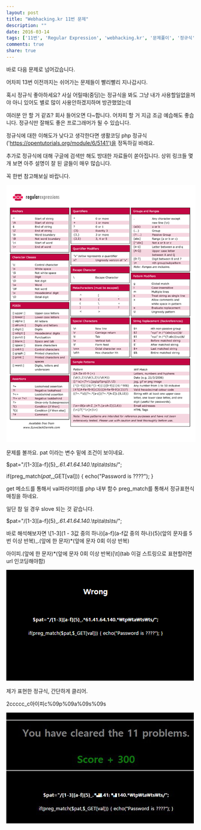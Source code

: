 ```yaml
---
layout: post
title: "Webhacking.kr 11번 문제"
description: ""
date: 2016-03-14
tags: ['11번', 'Regular Expression', 'webhacking.kr', '문제풀이', '정규식', '정답', '풀이', '해답', '해킹']
comments: true
share: true
---
```


바로 다음 문제로 넘어갔습니다.

어차피 13번 이전까지는 쉬어가는 문제들이 빨리빨리 지나갑시다.

혹시 정규식 좋아하세요? 사실 어릴때(중딩)는 정규식을 봐도 그냥 내가 사용할일없을꺼야 아니 있어도 별로 많이 사용안하겠지하며 방관했었는데

여러분 안 할 거 같죠? 회사 들어오면 다~합니다. 어차피 할 거 지금 조금 예습해도 좋습니다. 정규식만 잘해도 좋은 프로그래머가 될 수
있습니다.

  

정규식에 대한 이해도가 낮다고 생각한다면 생활코딩 php
정규식('https://opentutorials.org/module/6/5141')을 정독하길 바래요.

추가로 정규식에 대해 구글에 검색만 해도 방대한 자료들이 쏟아집니다. 상위 링크들 몇 개 보면 아주 설명이 잘 된 글들이 매우 많습니다.

꼭 한번 참고해보실 바랍니다.

  

![](/assets/images/posts/522/247C783556E619F8311D0F.PNG)

  

문제를 볼까요. pat 이라는 변수 밑에 조건이 보이네요.

$pat="/[1-3][a-f]{5}_.*61.41.64.140.*\tp\ta\ts\ts/";

if(preg_match($pat,$_GET[val])) { echo("Password is ????"); }

  

get 메소드를 통해서 val파라미터를 php 내부 함수 preg_match를 통해서 정규표현식 매칭을 하네요.

일단 참 일 경우 slove 되는 것 같습니다.

$pat="/[1-3][a-f]{5}_.*61.41.64.140.*\tp\ta\ts\ts/";

  

바로 해석해보자면 \\[1-3](1 - 3값 중의 하나)[a-f](a-f값 중의 하나){5}(앞의 문자를 5번 이상 반복)_.(앞에 한
문자)*(앞에 문자 0회 이상 반복)

아이피.(앞에 한 문자)*(앞에 문자 0회 이상 반복)[\t](tab 이걸 스트링으로 표현할려면 url 인코딩해야함)

  

![](/assets/images/posts/522/2431D53856E6194F033CC5.PNG)

  

  

제가 표현한 정규식, 간단하게 클리어.

2ccccc_c아이피c%09p%09a%09s%09s

  

![](/assets/images/posts/522/254DFB3A56E61C260A8037.JPEG)

  

  


